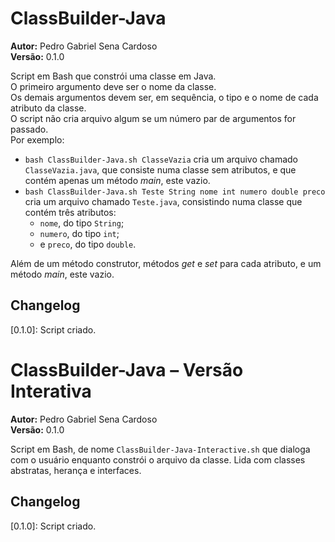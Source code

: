 # ClassBuilder-Java
**Autor:** Pedro Gabriel Sena Cardoso  
**Versão:** 0.1.0

Script em Bash que constrói uma classe em Java.  
O primeiro argumento deve ser o nome da classe.  
Os demais argumentos devem ser, em sequência, o tipo e o nome de cada atributo da classe.  
O script não cria arquivo algum se um número par de argumentos for passado.  
Por exemplo:
* `bash ClassBuilder-Java.sh ClasseVazia` cria um arquivo chamado `ClasseVazia.java`, que consiste numa classe sem atributos, e que contém apenas um método *main*, este vazio.
* `bash ClassBuilder-Java.sh Teste String nome int numero double preco` cria um arquivo chamado `Teste.java`, consistindo numa classe que contém três atributos:
    * `nome`, do tipo `String`;
    * `numero`, do tipo `int`;
    * e `preco`, do tipo `double`.

Além de um método construtor, métodos *get* e *set* para cada atributo, e um método *main*, este vazio.

## Changelog

\[0.1.0\]: Script criado.

# ClassBuilder-Java – Versão Interativa
**Autor:** Pedro Gabriel Sena Cardoso  
**Versão:** 0.1.0

Script em Bash, de nome `ClassBuilder-Java-Interactive.sh` que dialoga com o usuário enquanto constrói o arquivo da classe. Lida com classes abstratas, herança e interfaces.

## Changelog

\[0.1.0\]: Script criado.
